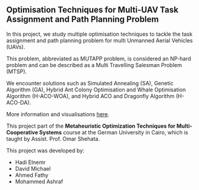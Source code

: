 ## Optimisation Techniques for Multi-UAV Task Assignment and Path Planning Problem

In this project, we study multiple optimisation techniques to tackle the task assignment and path planning problem for multi Unmanned Aerial Vehicles (UAVs).

This problem, abbreviated as MUTAPP problem, is considered an NP-hard problem and can be described as a Multi Travelling Salesman Problem (MTSP).

We encounter solutions such as Simulated Annealing (SA), Genetic Algorithm (GA), Hybrid Ant Colony Optimisation and Whale Optimisation Algorithm (H-ACO-WOA), and Hybrid ACO and Dragonfly Algorithm (H-ACO-DA).

More information and visualisations [here](https://hadielnemr.github.io/projects/multi_uav_task_assignment_and_path_planning/).

This project part of the **Metaheuristic Optimization Techniques for Multi-Cooperative Systems** course at the German University in Cairo, which is taught by Assist. Prof. Omar Shehata.

This project was developed by:
- Hadi Elnemr
- David Michael
- Ahmed Fathy
- Mohammed Ashraf